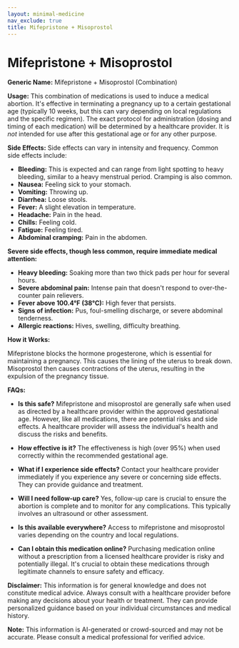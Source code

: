 ```yaml
---
layout: minimal-medicine
nav_exclude: true
title: Mifepristone + Misoprostol
---
```


# Mifepristone + Misoprostol

**Generic Name:** Mifepristone + Misoprostol (Combination)

**Usage:**  This combination of medications is used to induce a medical abortion.  It's effective in terminating a pregnancy up to a certain gestational age (typically 10 weeks, but this can vary depending on local regulations and the specific regimen).  The exact protocol for administration (dosing and timing of each medication) will be determined by a healthcare provider.  It is *not* intended for use after this gestational age or for any other purpose.

**Side Effects:** Side effects can vary in intensity and frequency.  Common side effects include:

* **Bleeding:**  This is expected and can range from light spotting to heavy bleeding, similar to a heavy menstrual period.  Cramping is also common.
* **Nausea:** Feeling sick to your stomach.
* **Vomiting:**  Throwing up.
* **Diarrhea:** Loose stools.
* **Fever:**  A slight elevation in temperature.
* **Headache:** Pain in the head.
* **Chills:** Feeling cold.
* **Fatigue:** Feeling tired.
* **Abdominal cramping:** Pain in the abdomen.

**Severe side effects, though less common, require immediate medical attention:**

* **Heavy bleeding:**  Soaking more than two thick pads per hour for several hours.
* **Severe abdominal pain:**  Intense pain that doesn't respond to over-the-counter pain relievers.
* **Fever above 100.4°F (38°C):**  High fever that persists.
* **Signs of infection:**  Pus, foul-smelling discharge, or severe abdominal tenderness.
* **Allergic reactions:**  Hives, swelling, difficulty breathing.

**How it Works:**

Mifepristone blocks the hormone progesterone, which is essential for maintaining a pregnancy.  This causes the lining of the uterus to break down.  Misoprostol then causes contractions of the uterus, resulting in the expulsion of the pregnancy tissue.


**FAQs:**

* **Is this safe?**  Mifepristone and misoprostol are generally safe when used as directed by a healthcare provider within the approved gestational age. However, like all medications, there are potential risks and side effects.  A healthcare provider will assess the individual's health and discuss the risks and benefits.

* **How effective is it?**  The effectiveness is high (over 95%) when used correctly within the recommended gestational age.

* **What if I experience side effects?**  Contact your healthcare provider immediately if you experience any severe or concerning side effects.  They can provide guidance and treatment.

* **Will I need follow-up care?**  Yes, follow-up care is crucial to ensure the abortion is complete and to monitor for any complications.  This typically involves an ultrasound or other assessment.

* **Is this available everywhere?**  Access to mifepristone and misoprostol varies depending on the country and local regulations.

* **Can I obtain this medication online?**  Purchasing medication online without a prescription from a licensed healthcare provider is risky and potentially illegal.  It's crucial to obtain these medications through legitimate channels to ensure safety and efficacy.


**Disclaimer:** This information is for general knowledge and does not constitute medical advice.  Always consult with a healthcare provider before making any decisions about your health or treatment.  They can provide personalized guidance based on your individual circumstances and medical history.


**Note:** This information is AI-generated or crowd-sourced and may not be accurate. Please consult a medical professional for verified advice.